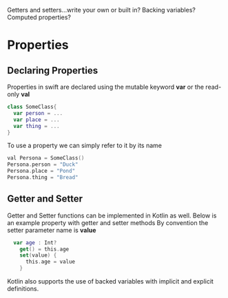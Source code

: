 Getters and setters…write your own or built in?
Backing variables?
Computed properties?

# Properties

## Declaring Properties
Properties in swift are declared using the mutable keyword **var** or the read-only **val**

```swift
class SomeClass{
  var person = ...
  var place = ...
  var thing = ...
}
```
To use a property we can simply refer to it by its name

```swift
val Persona = SomeClass()
Persona.person = "Duck"
Persona.place = "Pond"
Persona.thing = "Bread"
```
## Getter and Setter
Getter and Setter functions can be implemented in Kotlin as well. Below is an example property with getter and setter methods
By convention the setter parameter name is **value**
```swift
  var age : Int?
    get() = this.age
    set(value) { 
      this.age = value
    }
```
Kotlin also supports the use of backed variables with implicit and explicit definitions. 
